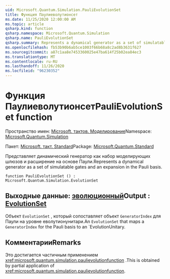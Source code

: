 ```yaml
---
uid: Microsoft.Quantum.Simulation.PauliEvolutionSet
title: Функция Паулиеволутионсет
ms.date: 11/25/2020 12:00:00 AM
ms.topic: article
qsharp.kind: function
qsharp.namespace: Microsoft.Quantum.Simulation
qsharp.name: PauliEvolutionSet
qsharp.summary: Represents a dynamical generator as a set of simulatable gates and an expansion in the Pauli basis.
ms.openlocfilehash: fb53b90b6ab5ce1003f66b68a8c2ad8b3631f627
ms.sourcegitcommit: a87c1aa8e7453360025e47ba614f25b02ea84ec3
ms.translationtype: MT
ms.contentlocale: ru-RU
ms.lasthandoff: 11/26/2020
ms.locfileid: "96230352"
---
```

# <a name="paulievolutionset-function"></a><span data-ttu-id="327cc-102">Функция Паулиеволутионсет</span><span class="sxs-lookup"><span data-stu-id="327cc-102">PauliEvolutionSet function</span></span>

<span data-ttu-id="327cc-103">Пространство имен: [Microsoft. тактов. Моделирование](xref:Microsoft.Quantum.Simulation)</span><span class="sxs-lookup"><span data-stu-id="327cc-103">Namespace: [Microsoft.Quantum.Simulation](xref:Microsoft.Quantum.Simulation)</span></span>

<span data-ttu-id="327cc-104">Пакет: [Microsoft. такт. Standard](https://nuget.org/packages/Microsoft.Quantum.Standard)</span><span class="sxs-lookup"><span data-stu-id="327cc-104">Package: [Microsoft.Quantum.Standard](https://nuget.org/packages/Microsoft.Quantum.Standard)</span></span>


<span data-ttu-id="327cc-105">Представляет динамический генератор как набор моделирующих шлюзов и расширение на основе Паули.</span><span class="sxs-lookup"><span data-stu-id="327cc-105">Represents a dynamical generator as a set of simulatable gates and an expansion in the Pauli basis.</span></span>

```qsharp
function PauliEvolutionSet () : Microsoft.Quantum.Simulation.EvolutionSet
```


## <a name="output--evolutionset"></a><span data-ttu-id="327cc-106">Выходные данные: [эволюционный](xref:Microsoft.Quantum.Simulation.EvolutionSet)</span><span class="sxs-lookup"><span data-stu-id="327cc-106">Output : [EvolutionSet](xref:Microsoft.Quantum.Simulation.EvolutionSet)</span></span>

<span data-ttu-id="327cc-107">Объект `EvolutionSet` , который сопоставляет объект `GeneratorIndex` для Паули на уровне еволутионунитари.</span><span class="sxs-lookup"><span data-stu-id="327cc-107">An `EvolutionSet` that maps a `GeneratorIndex` for the Pauli basis to an \`EvolutionUnitary.</span></span>

## <a name="remarks"></a><span data-ttu-id="327cc-108">Комментарии</span><span class="sxs-lookup"><span data-stu-id="327cc-108">Remarks</span></span>

<span data-ttu-id="327cc-109">Это достигается частичным применением <xref:microsoft.quantum.simulation.paulievolutionfunction> .</span><span class="sxs-lookup"><span data-stu-id="327cc-109">This is obtained by partial application of <xref:microsoft.quantum.simulation.paulievolutionfunction>.</span></span>